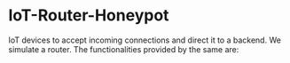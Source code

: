 # IoT-Router-Honeypot
IoT devices to accept incoming connections and direct it to a backend.
We simulate a router. The functionalities provided by the same are: 
